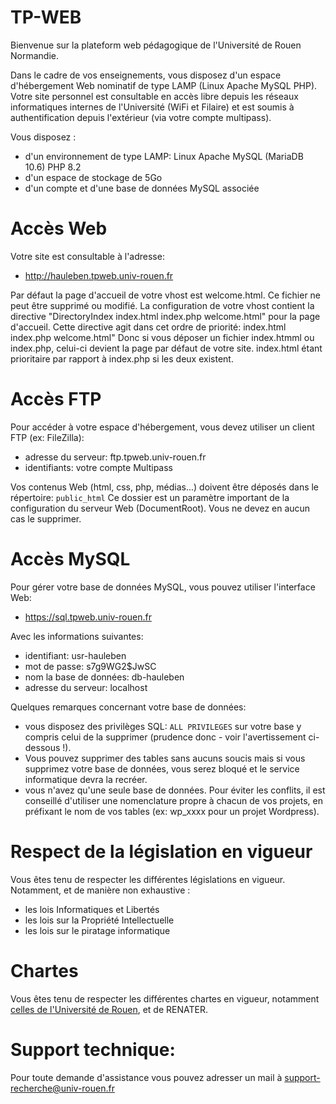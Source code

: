 TP-WEB
===

Bienvenue sur la plateform web pédagogique de l'Université de Rouen Normandie.

Dans le cadre de vos enseignements, vous disposez d'un espace d'hébergement Web nominatif de type LAMP (Linux Apache MySQL PHP).
Votre site personnel est consultable en accès libre depuis les réseaux informatiques internes de l'Université (WiFi et Filaire) et est soumis à authentification depuis l'extérieur (via votre compte multipass).

Vous disposez :
- d'un environnement de type LAMP: Linux Apache MySQL (MariaDB 10.6) PHP 8.2
- d'un espace de stockage de 5Go
- d'un compte et d'une base de données MySQL associée

# Accès Web

Votre site est consultable à l'adresse:
- http://hauleben.tpweb.univ-rouen.fr

Par défaut la page d'accueil de votre vhost est welcome.html. Ce fichier ne peut être supprimé ou modifié.
La configuration de votre vhost contient la directive "DirectoryIndex index.html index.php welcome.html" pour la page d'accueil.
Cette directive agit dans cet ordre de priorité: index.html index.php welcome.html"
Donc si vous déposer un fichier index.htmml ou index.php, celui-ci devient la page par défaut de votre site.
index.html étant prioritaire par rapport à index.php si les deux existent.

# Accès FTP
Pour accéder à votre espace d'hébergement, vous devez utiliser un client FTP (ex: FileZilla):
- adresse du serveur: ftp.tpweb.univ-rouen.fr
- identifiants: votre compte Multipass

Vos contenus Web (html, css, php, médias...) doivent être déposés dans le répertoire:  `public_html`
Ce dossier est un paramètre important de la configuration du serveur Web (DocumentRoot). Vous ne devez en aucun cas le supprimer.

# Accès MySQL
Pour gérer votre base de données MySQL, vous pouvez utiliser l'interface Web:
- https://sql.tpweb.univ-rouen.fr

Avec les informations suivantes:
- identifiant: usr-hauleben
- mot de passe: s7g9WG2$JwSC
- nom la base de données: db-hauleben
- adresse du serveur: localhost

Quelques remarques concernant votre base de données:
- vous disposez des privilèges SQL: `ALL PRIVILEGES` sur votre base y compris celui de la supprimer (prudence donc - voir l'avertissement ci-dessous !).
- Vous pouvez supprimer des tables sans aucuns soucis mais si vous supprimez votre base de données, vous serez bloqué et le service informatique devra la recréer.
- vous n'avez qu'une seule base de données. Pour éviter les conflits, il est conseillé d'utiliser une nomenclature propre à chacun de vos projets, en préfixant le nom de vos tables (ex: wp_xxxx pour un projet Wordpress).

# Respect de la législation en vigueur
Vous êtes tenu de respecter les différentes législations en vigueur. Notamment, et de manière non exhaustive :
- les lois Informatiques et Libertés
- les lois sur la Propriété Intellectuelle
- les lois sur le piratage informatique

# Chartes
Vous êtes tenu de respecter les différentes chartes en vigueur, notamment [celles de l'Université de Rouen](http://communaute-universitaire.univ-rouen.fr/chartes-588303.kjsp), et de RENATER.

# Support technique:
Pour toute demande d'assistance vous pouvez adresser un mail à [support-recherche@univ-rouen.fr](mailto:support-recherche@univ-rouen.fr)
